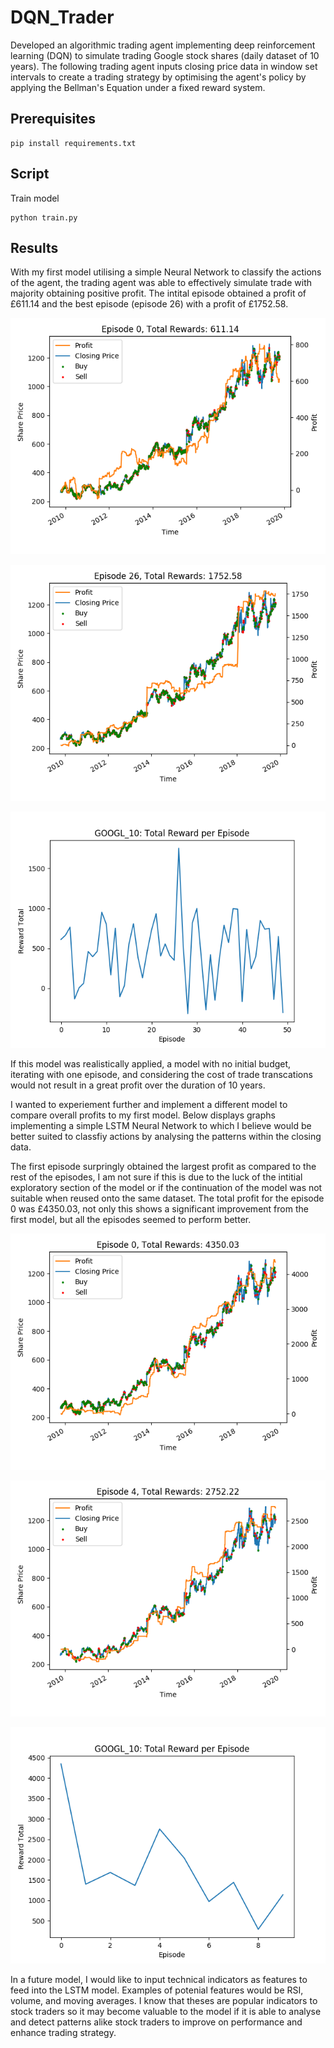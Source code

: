 # DQN_Trader
Developed an algorithmic trading agent implementing deep reinforcement learning (DQN) to simulate trading Google stock shares (daily dataset of 10 years). The following trading agent inputs closing price data in window set intervals to create a trading strategy by optimising the agent's policy by applying the Bellman's Equation under a fixed reward system.
## Prerequisites

```
pip install requirements.txt
```

## Script
Train model
```
python train.py
```

## Results
With my first model utilising a simple Neural Network to classify the actions of the agent, the trading agent was able to effectively simulate trade with majority obtaining positive profit. The intital episode obtained a profit of £611.14 and the best episode (episode 26) with a profit of £1752.58.

![image](https://github.com/j-truong/DQN_Trader/blob/master/images/GOOGL_10/Model1/episode_0.png)

![image](https://github.com/j-truong/DQN_Trader/blob/master/images/GOOGL_10/Model1/episode_26.png)

![image](https://github.com/j-truong/DQN_Trader/blob/master/images/GOOGL_10/Model1/Total_Rewards.png)

If this model was realistically applied, a model with no initial budget, iterating with one episode, and considering the cost of trade transcations would not result in a great profit over the duration of 10 years.

I wanted to experiement further and implement a different model to compare overall profits to my first model. Below displays graphs implementing a simple LSTM Neural Network to which I believe would be better suited to classfiy actions by analysing the patterns within the closing data. 

The first episode surpringly obtained the largest profit as compared to the rest of the episodes, I am not sure if this is due to the luck of the intitial exploratory section of the model or if the continuation of the model was not suitable when reused onto the same dataset. The total profit for the episode 0 was £4350.03, not only this shows a significant improvement from the first model, but all the episodes seemed to perform better.

![image](https://github.com/j-truong/DQN_Trader/blob/master/images/GOOGL_10/Model2_LSTM/episode_0.png)

![image](https://github.com/j-truong/DQN_Trader/blob/master/images/GOOGL_10/Model2_LSTM/episode_4.png)

![image](https://github.com/j-truong/DQN_Trader/blob/master/images/GOOGL_10/Model2_LSTM/Total_Rewards.png)

In a future model, I would like to input technical indicators as features to feed into the LSTM model. Examples of potenial features would be RSI, volume, and moving averages. I know that theses are popular indicators to stock traders so it may become valuable to the model if it is able to analyse and detect patterns alike stock traders to improve on performance and enhance trading strategy.
